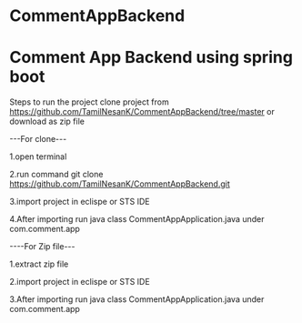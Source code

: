 # CommentAppBackend
Comment App Backend using spring boot
======================================
Steps to run the project
clone project from https://github.com/TamilNesanK/CommentAppBackend/tree/master  or download as zip file

  ---For clone---

1.open terminal

2.run command git clone https://github.com/TamilNesanK/CommentAppBackend.git

3.import project in eclispe or STS IDE

4.After importing run java class CommentAppApplication.java under com.comment.app
 
 ----For Zip file---
 
 1.extract zip file
 
 2.import project in eclispe or STS IDE
 
 3.After importing run java class CommentAppApplication.java under com.comment.app
 

